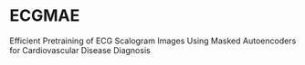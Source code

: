 # ECGMAE

Efficient Pretraining of ECG Scalogram Images Using Masked Autoencoders for Cardiovascular Disease Diagnosis
